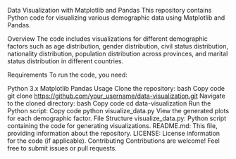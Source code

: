 Data Visualization with Matplotlib and Pandas
This repository contains Python code for visualizing various demographic data using Matplotlib and Pandas.

Overview
The code includes visualizations for different demographic factors such as age distribution, gender distribution, civil status distribution, nationality distribution, population distribution across provinces, and marital status distribution in different countries.

Requirements
To run the code, you need:

Python 3.x
Matplotlib
Pandas
Usage
Clone the repository:
bash
Copy code
git clone https://github.com/your_username/data-visualization.git
Navigate to the cloned directory:
bash
Copy code
cd data-visualization
Run the Python script:
Copy code
python visualize_data.py
View the generated plots for each demographic factor.
File Structure
visualize_data.py: Python script containing the code for generating visualizations.
README.md: This file, providing information about the repository.
LICENSE: License information for the code (if applicable).
Contributing
Contributions are welcome! Feel free to submit issues or pull requests.

